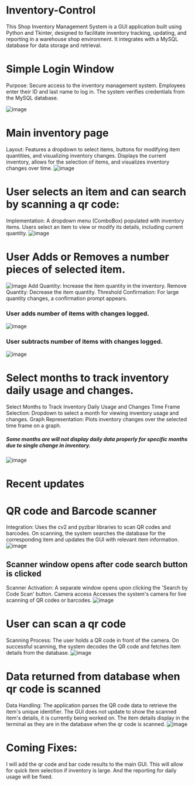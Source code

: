 # Inventory-Control
This Shop Inventory Management System is a GUI application built using Python and Tkinter, designed to facilitate inventory tracking, updating, and reporting in a warehouse shop environment. It integrates with a MySQL database for data storage and retrieval.

# Simple Login Window
Purpose: Secure access to the inventory management system. Employees enter their ID and last name to log in. The system verifies credentials from the MySQL database.

![image](https://github.com/jcast6/Inventory-Control/assets/89822103/ab52eb81-06a9-4b1f-a78e-b7210ad0f165)

# Main inventory page
Layout: Features a dropdown to select items, buttons for modifying item quantities, and visualizing inventory changes. Displays the current inventory, allows for the selection of items, and visualizes inventory changes over time.
![image](https://github.com/jcast6/Inventory-Control/assets/89822103/33c64af1-4698-4a4d-9db5-6193e4741958)


# User selects an item and can search by scanning a qr code:
Implementation: A dropdown menu (ComboBox) populated with inventory items. Users select an item to view or modify its details, including current quantity.
![image](https://github.com/jcast6/Inventory-Control/assets/89822103/69407330-c988-45ad-9af3-97b3cac760a2)

# User Adds or Removes a number pieces of selected item. 
![image](https://github.com/jcast6/Inventory-Control/assets/89822103/4bec69be-9ec4-4e71-9571-5614be4abc35)
Add Quantity: Increase the item quantity in the inventory.
Remove Quantity: Decrease the item quantity.
Threshold Confirmation: For large quantity changes, a confirmation prompt appears.
### User adds number of items with changes logged.
![image](https://github.com/jcast6/Inventory-Control/assets/89822103/1105d136-1ac7-49fb-988b-5a4204035d6f)
### User subtracts number of items with changes logged.
![image](https://github.com/jcast6/Inventory-Control/assets/89822103/f97e4042-4085-423d-aff0-1cb4d01df7ce)


# Select months to track inventory daily usage and changes.
Select Months to Track Inventory Daily Usage and Changes
Time Frame Selection: Dropdown to select a month for viewing inventory usage and changes.
Graph Representation: Plots inventory changes over the selected time frame on a graph.
##### Some months are will not display daily data properly for specific months due to single change in inventory.
![image](https://github.com/jcast6/Inventory-Control/assets/89822103/08899777-4359-4b81-92b8-c40f7eece134)

# Recent updates

# QR code and Barcode scanner 
Integration: Uses the cv2 and pyzbar libraries to scan QR codes and barcodes. On scanning, the system searches the database for the corresponding item and updates the GUI with relevant item information.
![image](https://github.com/jcast6/Inventory-Control/assets/89822103/fad5b674-a697-4d91-87fc-26635a745d28)

## Scanner window opens after code search button is clicked
Scanner Activation: A separate window opens upon clicking the 'Search by Code Scan' button. Camera access Accesses the system's camera for live scanning of QR codes or barcodes.
![image](https://github.com/jcast6/Inventory-Control/assets/89822103/977b7b20-6c76-439b-9501-e1ce4e4ec8e2)

# User can scan a qr code
Scanning Process: The user holds a QR code in front of the camera. On successful scanning, the system decodes the QR code and fetches item details from the database.
![image](https://github.com/jcast6/Inventory-Control/assets/89822103/530d4d44-39fc-496e-861d-4f79b641f5f0)

# Data returned from database when qr code is scanned
Data Handling: The application parses the QR code data to retrieve the item's unique identifier. The GUI does not update to show the scanned item's details, it is currently being worked on. The item details display in the terminal as they are in the database when the qr code is scanned.
![image](https://github.com/jcast6/Inventory-Control/assets/89822103/eae5ab78-a9ee-4f5b-8d48-b08a14c48cb9)


# Coming Fixes:
I will add the qr code and bar code results to the main GUI. This will allow for quick item selection if inventory is large. And the reporting for daily usage will be fixed.







